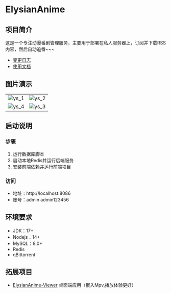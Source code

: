 ﻿# ElysianAnime

## 项目简介

这是一个专注动漫番剧管理服务，主要用于部署在私人服务器上，订阅并下载RSS内容，然后自动追番~~~

- [变更日志](release-note.md)
- [使用文档](readme-help.md)

## 图片演示

<table>
    <tr>
        <td><img src="https://s2.loli.net/2024/11/28/pFYerHvohikbKsB.png" alt="ys_1"/></td>
        <td><img src="https://s2.loli.net/2024/11/28/OT3JaUspN14PYxE.png" alt="ys_2"/></td>
    </tr>
    <tr>
        <td><img src="https://s2.loli.net/2024/11/28/Ct4dJWZcwufG3gL.png" alt="ys_4"/></td>
        <td><img src="https://s2.loli.net/2024/11/28/zovg5e2t1OpiLqB.png" alt="ys_3"/></td>
    </tr>
</table>


## 启动说明

### 步骤

1. 运行数据库脚本
2. 启动本地Redis并运行后端服务
3. 安装前端依赖并运行前端项目

### 访问

* 地址：http://localhost:8086
* 账号：admin admin123456

## 环境要求

- JDK：17+
- Nodejs：14+
- MySQL：8.0+
- Redis
- qBittorrent

## 拓展项目

- [ElysianAnime-Viewer](https://github.com/CoCoTeaNet/ElysianAnime-Viewer) 桌面端应用（嵌入Mpv,播放体验更好）
